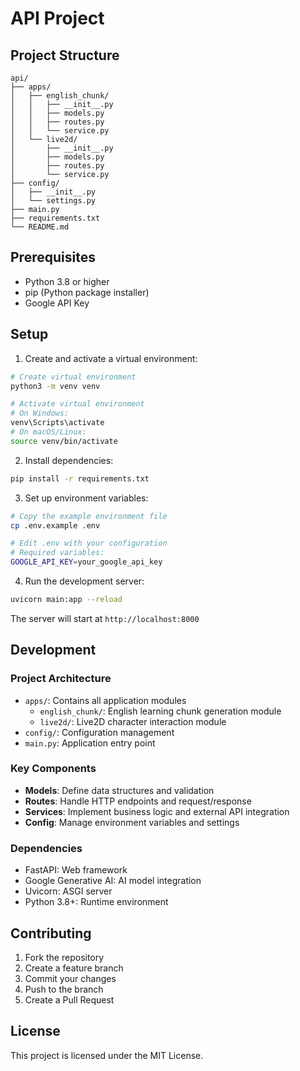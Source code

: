 # API Project

## Project Structure
```
api/
├── apps/
│   ├── english_chunk/
│   │   ├── __init__.py
│   │   ├── models.py
│   │   ├── routes.py
│   │   └── service.py
│   └── live2d/
│       ├── __init__.py
│       ├── models.py
│       ├── routes.py
│       └── service.py
├── config/
│   ├── __init__.py
│   └── settings.py
├── main.py
├── requirements.txt
└── README.md
```

## Prerequisites

- Python 3.8 or higher
- pip (Python package installer)
- Google API Key

## Setup

1. Create and activate a virtual environment:
```bash
# Create virtual environment
python3 -m venv venv

# Activate virtual environment
# On Windows:
venv\Scripts\activate
# On macOS/Linux:
source venv/bin/activate
```

2. Install dependencies:
```bash
pip install -r requirements.txt
```

3. Set up environment variables:
```bash
# Copy the example environment file
cp .env.example .env

# Edit .env with your configuration
# Required variables:
GOOGLE_API_KEY=your_google_api_key
```

4. Run the development server:
```bash
uvicorn main:app --reload
```

The server will start at `http://localhost:8000`

## Development

### Project Architecture

- `apps/`: Contains all application modules
  - `english_chunk/`: English learning chunk generation module
  - `live2d/`: Live2D character interaction module
- `config/`: Configuration management
- `main.py`: Application entry point

### Key Components

- **Models**: Define data structures and validation
- **Routes**: Handle HTTP endpoints and request/response
- **Services**: Implement business logic and external API integration
- **Config**: Manage environment variables and settings

### Dependencies

- FastAPI: Web framework
- Google Generative AI: AI model integration
- Uvicorn: ASGI server
- Python 3.8+: Runtime environment

## Contributing

1. Fork the repository
2. Create a feature branch
3. Commit your changes
4. Push to the branch
5. Create a Pull Request

## License

This project is licensed under the MIT License. 